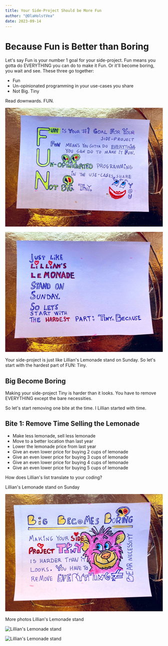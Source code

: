 ```yaml
---
title: Your Side-Project Should be More Fun
author: "@OlaHolstVea"
date: 2023-09-14
---
```


# Because Fun is Better than Boring

Let's say Fun is your number 1 goal for your side-project. Fun means you gotta do EVERYTHING you can do to make it Fun. Or it'll become boring, you wait and see. These three go together:

- Fun
- Un-opinionated programming in your use-cases you share
- Not Big. Tiny

Read downwards. FUN.

![Your Side-Project Should be More Fun](./FUN.jpeg)

![Lillian's Lemonade stand](./Lemonade.jpeg)

Your side-project is just like Lillian's Lemonade stand on Sunday. So let's start with the hardest part of FUN: Tiny.

## Big Become Boring

Making your side-project Tiny is harder than it looks. You have to remove EVERYTHING except the bare necessities.

So let's start removing one bite at the time. I Lillian started with time.

## Bite 1: Remove Time Selling the Lemonade

- Make less lemonade, sell less lemonade
- Move to a better location than last year
- Lower the lemonade price from last year
- Give an even lower price for buying 2 cups of lemonade
- Give an even lower price for buying 3 cups of lemonade
- Give an even lower price for buying 4 cups of lemonade
- Give an even lower price for buying 5 cups of lemonade

How does Lillian's list translate to your coding?

Lillian's Lemonade stand on Sunday



![bear necessities](./Boring.jpeg)

More photos Lillian's Lemonade stand

![Lillian's Lemonade stand](https://pbs.twimg.com/media/F5luuH7XgAAI6gb?format=webp&name=900x900)


![Lillian's Lemonade stand](https://pbs.twimg.com/media/F5kO8k1WkAAF44c?format=webp&name=900x900)